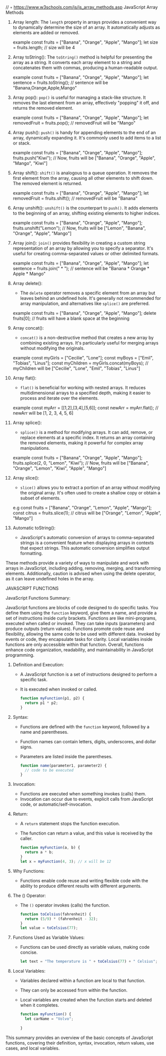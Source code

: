 // 	◦	https://www.w3schools.com/js/js_array_methods.asp
JavaScript Array Methods

1. Array length:
    The `length` property in arrays provides a convenient way to dynamically determine the size of an array.
     It automatically adjusts as elements are added or removed.

     example
     const fruits = ["Banana", "Orange", "Apple", "Mango"];
    let size = fruits.length; // size will be 4


2. Array toString():
   The `toString()` method is helpful for presenting the array as a string. 
   It converts each array element to a string and concatenates them with commas, producing a human-readable output.

   example
   const fruits = ["Banana", "Orange", "Apple", "Mango"];
   let sentence = fruits.toString(); // sentence will be "Banana,Orange,Apple,Mango"


3. Array pop():
    `pop()` is useful for managing a stack-like structure. 
    It removes the last element from an array, effectively "popping" it off, and returns the removed element.

    example
    const fruits = ["Banana", "Orange", "Apple", "Mango"];
    let removedFruit = fruits.pop(); // removedFruit will be "Mango"


4. Array push():
    `push()` is handy for appending elements to the end of an array, dynamically expanding it. 
    It's commonly used to add items to a list or stack.

    example
    const fruits = ["Banana", "Orange", "Apple", "Mango"];
    fruits.push("Kiwi"); // Now, fruits will be ["Banana", "Orange", "Apple", "Mango", "Kiwi"]

5. Array shift():
   `shift()` is analogous to a queue operation. 
   It removes the first element from the array, causing all other elements to shift down. The removed element is returned.

    example 
    const fruits = ["Banana", "Orange", "Apple", "Mango"];
    let removedFruit = fruits.shift(); // removedFruit will be "Banana"

6. Array unshift():
   `unshift()` is the counterpart to `push()`. It adds elements to the beginning of an array, shifting existing elements to higher indices.

   example
   const fruits = ["Banana", "Orange", "Apple", "Mango"];
   fruits.unshift("Lemon"); // Now, fruits will be ["Lemon", "Banana", "Orange", "Apple", "Mango"]


7. Array join():
   `join()` provides flexibility in creating a custom string representation of an array by allowing you to specify a separator. It's useful for creating comma-separated values or other delimited formats.

   example
   const fruits = ["Banana", "Orange", "Apple", "Mango"];
   let sentence = fruits.join(" * "); // sentence will be "Banana * Orange * Apple * Mango"


8. Array delete():
   - The `delete` operator removes a specific element from an array but leaves behind an undefined hole. It's generally not recommended for array manipulation, and alternatives like `splice()` are preferred.

   example
   const fruits = ["Banana", "Orange", "Apple", "Mango"];
   delete fruits[0]; // fruits will have a blank space at the beginning


9. Array concat():
   - `concat()` is a non-destructive method that creates a new array by combining existing arrays. It's particularly useful for merging arrays without modifying the originals.

   example
   const myGirls = ["Cecilie", "Lone"];
    const myBoys = ["Emil", "Tobias", "Linus"];
    const myChildren = myGirls.concat(myBoys); // myChildren will be ["Cecilie", "Lone", "Emil", "Tobias", "Linus"]


10. Array flat():
    - `flat()` is beneficial for working with nested arrays. It reduces multidimensional arrays to a specified depth, making it easier to process and iterate over the elements.

    example
    const myArr = [[1,2],[3,4],[5,6]];
    const newArr = myArr.flat(); // newArr will be [1, 2, 3, 4, 5, 6]


11. Array splice():
    - `splice()` is a method for modifying arrays. It can add, remove, or replace elements at a specific index. It returns an array containing the removed elements, making it powerful for complex array manipulations.

    example
    const fruits = ["Banana", "Orange", "Apple", "Mango"];
    fruits.splice(2, 0, "Lemon", "Kiwi"); // Now, fruits will be ["Banana", "Orange", "Lemon", "Kiwi", "Apple", "Mango"]


12. Array slice():
    - `slice()` allows you to extract a portion of an array without modifying the original array. It's often used to create a shallow copy or obtain a subset of elements.

    e.g 
    const fruits = ["Banana", "Orange", "Lemon", "Apple", "Mango"];
    const citrus = fruits.slice(1); // citrus will be ["Orange", "Lemon", "Apple", "Mango"]

13. Automatic toString():
    - JavaScript's automatic conversion of arrays to comma-separated strings is a convenient feature when displaying arrays in contexts that expect strings. This automatic conversion simplifies output formatting.


These methods provide a variety of ways to manipulate and work with arrays in JavaScript, including adding, removing, merging, and transforming elements. Additionally, caution is advised when using the delete operator, as it can leave undefined holes in the array.



JAVASCRIPT FUNCTIONS

JavaScript Functions Summary:

JavaScript functions are blocks of code designed to do specific tasks. You define them using the `function` keyword, give them a name, and provide a set of instructions inside curly brackets. Functions are like mini-programs, executed when called or invoked. They can take inputs (parameters) and produce outputs (return values). Functions promote code reuse and flexibility, allowing the same code to be used with different data. Invoked by events or code, they encapsulate tasks for clarity. Local variables inside functions are only accessible within that function. Overall, functions enhance code organization, readability, and maintainability in JavaScript programming.

1. Definition and Execution:
   - A JavaScript function is a set of instructions designed to perform a specific task.
   - It is executed when invoked or called.

     ```javascript
     function myFunction(p1, p2) {
       return p1 * p2;
     }
     ```

2. Syntax:
   - Functions are defined with the `function` keyword, followed by a name and parentheses.
   - Function names can contain letters, digits, underscores, and dollar signs.
   - Parameters are listed inside the parentheses.

     ```javascript
     function name(parameter1, parameter2) {
       // code to be executed
     }
     ```

3. Invocation:
   - Functions are executed when something invokes (calls) them.
   - Invocation can occur due to events, explicit calls from JavaScript code, or automatic/self-invocation.

4. Return:
   - A `return` statement stops the function execution.
   - The function can return a value, and this value is received by the caller.

     ```javascript
     function myFunction(a, b) {
       return a * b;
     }
     let x = myFunction(4, 3); // x will be 12
     

5. Why Functions:
   - Functions enable code reuse and writing flexible code with the ability to produce different results with different arguments.

6. The () Operator:
   - The `()` operator invokes (calls) the function.

     ```javascript
     function toCelsius(fahrenheit) {
       return (5/9) * (fahrenheit - 32);
     }
     let value = toCelsius(77);
     

7. Functions Used as Variable Values:
   - Functions can be used directly as variable values, making code concise.

     ```javascript
     let text = "The temperature is " + toCelsius(77) + " Celsius";
     

8. Local Variables:
   - Variables declared within a function are local to that function.
   - They can only be accessed from within the function.
   - Local variables are created when the function starts and deleted when it completes.

     ```javascript
     function myFunction() {
       let carName = "Volvo";
       
     }
     

This summary provides an overview of the basic concepts of JavaScript functions, covering their definition, syntax, invocation, return values, use cases, and local variables.